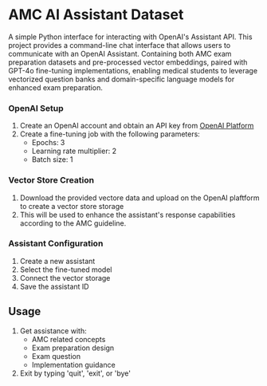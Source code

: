 # AMC AI Assistant Dataset

A simple Python interface for interacting with OpenAI's Assistant API. This project provides a command-line chat interface that allows users to communicate with an OpenAI Assistant.
Containing both AMC exam preparation datasets and pre-processed vector embeddings, paired with GPT-4o fine-tuning implementations, enabling medical students to leverage vectorized question banks and domain-specific language models for enhanced exam preparation.


### OpenAI Setup

1. Create an OpenAI account and obtain an API key from [OpenAI Platform](https://platform.openai.com/)
2. Create a fine-tuning job with the following parameters:
   - Epochs: 3
   - Learning rate multiplier: 2
   - Batch size: 1

### Vector Store Creation
1. Download the provided vectore data and upload on the OpenAI plaftform to create a vector store storage
2. This will be used to enhance the assistant's response capabilities according to the AMC guideline.

### Assistant Configuration
1. Create a new assistant
2. Select the fine-tuned model
3. Connect the vector storage
4. Save the assistant ID

## Usage
1. Get assistance with:
   - AMC related concepts
   - Exam preparation design
   - Exam question
   - Implementation guidance
2. Exit by typing 'quit', 'exit', or 'bye'



